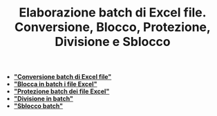 ﻿---
title: Elaborazione batch di Excel file. Conversione, Blocco, Protezione, Divisione e Sblocco
second_title: Documen
linktitle: File batch Excel
type: docs
url: /it/batch/
keywords: Batch processing of multiple excel files. Conversion, Lock, Protect, Split, and Unlock
description: Aspose.Cells Cloud API supporta l'elaborazione batch di più file Excel. L'SDK supporta diversi linguaggi di sviluppo, tra cui Android, C#, Go, Java, NodeJS, Perl, PHP, Python, Ruby e Swift.
weight: 35
kwords: Excel, Office Cloud, REST API, Foglio di calcolo, PDF, CSV, Json, Markdown, Batch, Conversione, Blocco, Protezione, Divisione e Sblocco.
---
- **["Conversione batch di Excel file"](https://docs.aspose.cloud/cells/batch/convert)**
- **["Blocca in batch i file Excel"](https://docs.aspose.cloud/cells/batch/lock)**
- **["Protezione batch dei file Excel"](https://docs.aspose.cloud/cells/batch/protect)**
- **["Divisione in batch"](https://docs.aspose.cloud/cells/batch/split)**
- **["Sblocco batch"](https://docs.aspose.cloud/cells/batch/unlock)**
